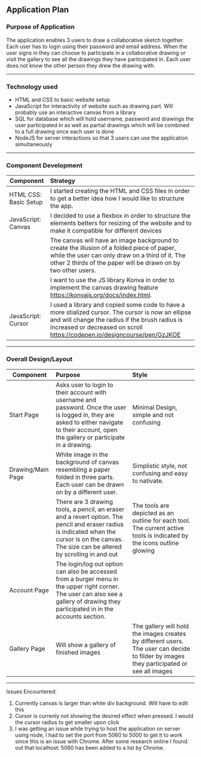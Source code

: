 ## Application Plan


### Purpose of Application 

The application enables 3 users to draw a collaborative sketch together. Each user has to login using their password and email address. When the user signs in they can choose to participate in a collaborative drawing or visit the gallery to see all the drawings they have participated in. Each user does not know the other person they drew the drawing with. 

---

### Technology used 
- HTML and CSS to basic website setup
- JavaScript for interactivity of website such as drawing part. Will probably use an interactive canvas from a library
- SQL for database which will hold username, password and drawings the user participated in as well as partial drawings which will be combined to a full drawing once each user is done
- NodeJS for server interactions so that 3 users can use the application simultaneously

---
### Component Development

|Component |Strategy |                                                                                                      
|----------|:--------|
| HTML CSS: Basic Setup     | I started creating the HTML and CSS files in order to get a better idea how I would like to structure the app. |
| JavaScript: Canvas | I decided to use a flexbox in order to structure the elements betters for resizing of the website and to make it compatible for different devices|
||The canvas will have an image background to create the illusion of a folded piece of paper, while the user can only draw on a third of it. The other 2 thirds of the paper will be drawn on by two other users. |
|| I want to use the JS library Konva in order to implement the canvas drawing feature https://konvajs.org/docs/index.html.|
| JavaScript: Cursor| I used a library and copied some code to have a more stialized cursor. The cursor is now an ellipse and will change the radius if the brush radius is increased or decreased on scroll https://codepen.io/designcourse/pen/GzJKOE |

---

### Overall Design/Layout

|Component |Purpose | Style|  
|----------|:--------|:--------|
|Start Page| Asks user to login to their account with username and password. Once the user is logged in, they are asked to either navigate to their account, open the gallery or participate in a drawing.| Minimal Design, simple and not confusing|
|Drawing/Main Page| White image in the background of canvas resembling a paper folded in three parts. Each user can be drawn on by a different user. | Simplistic style, not confusing and easy to nativate.|
|| There are 3 drawing tools, a pencil, an eraser and a revert option. The pencil and eraser radius is indicated when the cursor is on the canvas. The size can be altered by scrolling in and out| The tools are depicted as an outline for each tool. The current active tools is indicated by the icons outline glowing| 
|Account Page| The login/log out option can also be accessed from a burger menu in the upper right corner. The user can also see a gallery of drawing they participated in in the accounts section.||
|Gallery Page| Will show a gallery of finished images| The gallery will hold the images creates by different users. The user can decide to filder by images they participated or see all images|

---

Issues Encountered:
1. Currently canvas is larger than white div background. Will have to edit this
2. Cursor is currenly not showing the desired effect when pressed. I would the cursor radius to get smaller upon click
3. I was getting an issue while trying to host the application on server using node, I had to set the port from 5060 to 5000 to get it to work since this is an issue with Chrome. After some research online I found out that localhost: 5060 has been added to a list by Chrome. 


